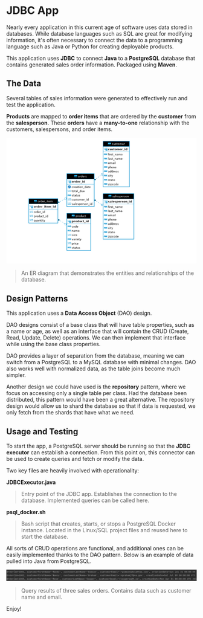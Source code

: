 # JDBC App
Nearly every application in this current age of software uses data stored in databases.
While database languages such as SQL are great for modifying information, 
it's often necessary to connect the data to a programming language such as Java or Python for 
creating deployable products.

This application uses **JDBC** to connect **Java** to a **PostgreSQL** database that 
contains generated sales order information. Packaged using **Maven**.

## The Data
Several tables of sales information were generated to effectively run and test the application.

**Products** are mapped to **order items** that are ordered by the **customer** from the **salesperson**.
These **orders** have a **many-to-one** relationship with the customers, salespersons, and order items.

![ER Diagram](assets/er_diagram.png)
> An ER diagram that demonstrates the entities and relationships of the database.

## Design Patterns
This application uses a **Data Access Object** (DAO) design. 

DAO designs consist of a base class that will have table properties, such as a name or age, as well as an interface that will 
contain the CRUD (Create, Read, Update, Delete) operations.
We can then implement that interface while using the base class properties.

DAO provides a layer of separation from the database, meaning we can switch from a PostgreSQL to a MySQL database with minimal changes. 
DAO also works well with normalized data, as the table joins become much simpler.

Another design we could have used is the **repository** pattern, where we focus on accessing only a single table per class.
Had the database been distributed, this pattern would have been a great alternative. The repository design would allow 
us to shard the database so that if data is requested, we only fetch from the shards that have what we need.

## Usage and Testing
To start the app, a PostgreSQL server should be running so that the **JDBC executor** can establish a connection. From this point on,
this connector can be used to create queries and fetch or modify the data.

Two key files are heavily involved with operationality:

**JDBCExecutor.java**
> Entry point of the JDBC app. Establishes the connection to the database. Implemented queries can be called here.

**psql_docker.sh**
> Bash script that creates, starts, or stops a PostgreSQL Docker instance. Located in the Linux/SQL project files and reused here to start the database.

All sorts of CRUD operations are functional, and additional ones can be easily implemented thanks to the DAO pattern.
Below is an example of data pulled into Java from PostgreSQL.

![Sample Test Data](assets/sample_test_output.png)
> Query results of three sales orders. Contains data such as customer name and email.

Enjoy!
